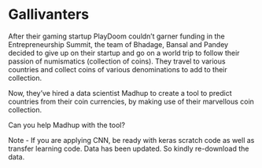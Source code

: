 # Gallivanters
After their gaming startup PlayDoom couldn’t garner funding in the Entrepreneurship Summit, the team of Bhadage, Bansal and Pandey decided to give up on their startup and go on a world trip to follow their passion of numismatics (collection of coins). They travel to various countries and collect coins of various denominations to add to their collection.

Now, they’ve hired a data scientist Madhup to create a tool to predict countries from their coin currencies, by making use of their marvellous coin collection.

Can you help Madhup with the tool?

Note - If you are applying CNN, be ready with keras scratch code as well as transfer learning code.
Data has been updated. So kindly re-download the data.
